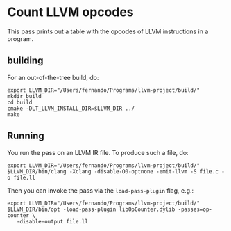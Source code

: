 # Count LLVM opcodes

This pass prints out a table with the opcodes of LLVM instructions in a program.

## building

For an out-of-the-tree build, do:

```
export LLVM_DIR="/Users/fernando/Programs/llvm-project/build/"
mkdir build
cd build
cmake -DLT_LLVM_INSTALL_DIR=$LLVM_DIR ../
make
```

## Running

You run the pass on an LLVM IR file. To produce such a file, do:

```
export LLVM_DIR="/Users/fernando/Programs/llvm-project/build/"
$LLVM_DIR/bin/clang -Xclang -disable-O0-optnone -emit-llvm -S file.c -o file.ll
```

Then you can invoke the pass via the `load-pass-plugin` flag, e.g.:

```
export LLVM_DIR="/Users/fernando/Programs/llvm-project/build/"
$LLVM_DIR/bin/opt -load-pass-plugin libOpCounter.dylib -passes=op-counter \
   -disable-output file.ll
```